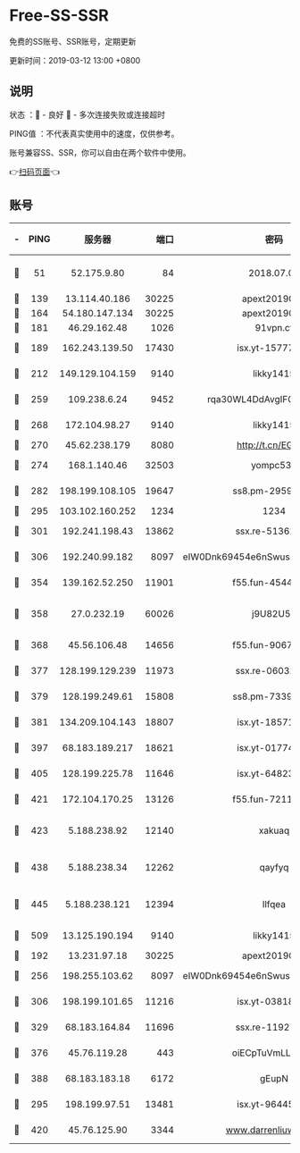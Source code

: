 # Free-SS-SSR

免费的SS账号、SSR账号，定期更新

更新时间：2019-03-12 13:00 +0800

## 说明

状态     ：🙂 - 良好 🙁 - 多次连接失败或连接超时

PING值   ：不代表真实使用中的速度，仅供参考。

账号兼容SS、SSR，你可以自由在两个软件中使用。

👉[扫码页面](https://liesauer.github.io/Free-SS-SSR/)👈

## 账号

|-|PING|服务器|端口|密码|加密方式|区域|
|:----:|:----:|:-----:|-----:|:----:|:----:|:----:|
|🙂|51|52.175.9.80|84|2018.07.07|chacha20-ietf-poly1305|HK|
|🙂|139|13.114.40.186|30225|apext2019006|chacha20|JP|
|🙂|164|54.180.147.134|30225|apext2019006|chacha20|KR|
|🙂|181|46.29.162.48|1026|91vpn.cf|rc4-md5|RU|
|🙂|189|162.243.139.50|17430|isx.yt-15777676|aes-256-cfb|US|
|🙂|212|149.129.104.159|9140|likky1415|aes-256-cfb|HK|
|🙂|259|109.238.6.24|9452|rqa30WL4DdAvgIFG6Fs3znzTa|aes-256-cfb|FR|
|🙂|268|172.104.98.27|9140|likky1415|aes-256-cfb|JP|
|🙂|270|45.62.238.179|8080|http://t.cn/EGJIyrl|rc4-md5|CA|
|🙂|274|168.1.140.46|32503|yompc535|aes-256-cfb|AU|
|🙂|282|198.199.108.105|19647|ss8.pm-29593993|aes-256-cfb|US|
|🙂|295|103.102.160.252|1234|1234|rc4-md5|JP|
|🙂|301|192.241.198.43|13862|ssx.re-51362067|aes-256-cfb|US|
|🙂|306|192.240.99.182|8097|eIW0Dnk69454e6nSwuspv9DmS201tQ0D|aes-256-cfb|US|
|🙂|354|139.162.52.250|11901|f55.fun-45440125|aes-256-cfb|SG|
|🙂|358|27.0.232.19|60026|j9U82U53|xchacha20-ietf-poly1305|HK|
|🙂|368|45.56.106.48|14656|f55.fun-90673121|aes-256-cfb|US|
|🙂|377|128.199.129.239|11973|ssx.re-06032679|aes-256-cfb|SG|
|🙂|379|128.199.249.61|15808|ss8.pm-73399565|aes-256-cfb|SG|
|🙂|381|134.209.104.143|18807|isx.yt-18571231|aes-256-cfb|SG|
|🙂|397|68.183.189.217|18621|isx.yt-01774283|aes-256-cfb|SG|
|🙂|405|128.199.225.78|11646|isx.yt-64823224|aes-256-cfb|SG|
|🙂|421|172.104.170.25|13126|f55.fun-72116969|aes-256-cfb|SG|
|🙂|423|5.188.238.92|12140|xakuaq|chacha20-ietf-poly1305|BR|
|🙂|438|5.188.238.34|12262|qayfyq|chacha20-ietf-poly1305|BR|
|🙂|445|5.188.238.121|12394|llfqea|chacha20-ietf-poly1305|BR|
|🙂|509|13.125.190.194|9140|likky1415|aes-256-cfb|KR|
|🙂|192|13.231.97.18|30225|apext2019006|chacha20|JP|
|🙂|256|198.255.103.62|8097|eIW0Dnk69454e6nSwuspv9DmS201tQ0D|aes-256-cfb|US|
|🙂|306|198.199.101.65|11216|isx.yt-03818294|aes-256-cfb|US|
|🙂|329|68.183.164.84|11696|ssx.re-11927481|aes-256-cfb|US|
|🙂|376|45.76.119.28|443|oiECpTuVmLLxk4Ts|aes-256-cfb|AU|
|🙂|388|68.183.183.18|6172|gEupN|aes-256-cfb|SG|
|🙁|295|198.199.97.51|13481|isx.yt-96445521|aes-256-cfb|US|
|🙁|420|45.76.125.90|3344|www.darrenliuwei.com|aes-256-cfb|AU|
